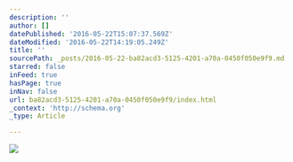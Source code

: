 ```yaml
---
description: ''
author: []
datePublished: '2016-05-22T15:07:37.569Z'
dateModified: '2016-05-22T14:19:05.249Z'
title: ''
sourcePath: _posts/2016-05-22-ba82acd3-5125-4201-a70a-0450f050e9f9.md
starred: false
inFeed: true
hasPage: true
inNav: false
url: ba82acd3-5125-4201-a70a-0450f050e9f9/index.html
_context: 'http://schema.org'
_type: Article

---
```

![](https://the-grid-user-content.s3-us-west-2.amazonaws.com/717c4e0f-5eaa-4957-9fb2-7415288b0975.jpg)